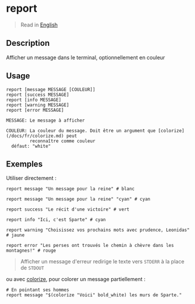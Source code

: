 # report

> Read in [English](/docs/en/helpers/report.md)

## Description

Afficher un message dans le terminal, optionnellement en couleur

## Usage

```text
report [message MESSAGE [COULEUR]]
report [success MESSAGE]
report [info MESSAGE]
report [warning MESSAGE]
report [error MESSAGE]

MESSAGE: Le message à afficher

COULEUR: La couleur du message. Doit être un argument que [colorize](/docs/fr/colorize.md) peut
         reconnaître comme couleur
  défaut: "white"
```

## Exemples

Utiliser directement :

```shell
report message "Un message pour la reine" # blanc
```

```shell
report message "Un message pour la reine" "cyan" # cyan
```

```shell
report success "Le récit d'une victoire" # vert
```

```shell
report info "Ici, c'est Sparte" # cyan
```

```shell
report warning "Choisissez vos prochains mots avec prudence, Leonidas" # jaune
```

```shell
report error "Les perses ont trouvés le chemin à chèvre dans les montagnes!" # rouge
```

> Afficher un message d'erreur redirige le texte vers `STDERR` à la place de `STDOUT`

ou avec [colorize](/docs/fr/colorize.md), pour colorer un message partiellement :

```shell
# En pointant ses hommes
report message "$(colorize "Voici" bold_white) les murs de Sparte."
```

